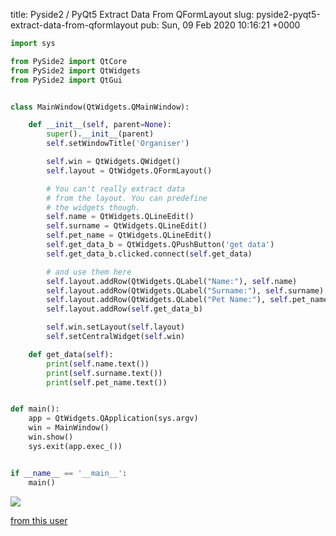 title: Pyside2 / PyQt5 Extract Data From QFormLayout
slug: pyside2-pyqt5-extract-data-from-qformlayout
pub: Sun, 09 Feb 2020 10:16:21 +0000



```python
import sys

from PySide2 import QtCore
from PySide2 import QtWidgets
from PySide2 import QtGui


class MainWindow(QtWidgets.QMainWindow):

    def __init__(self, parent=None):
        super().__init__(parent)
        self.setWindowTitle('Organiser')

        self.win = QtWidgets.QWidget()
        self.layout = QtWidgets.QFormLayout()

        # You can't really extract data 
        # from the layout. You can predefine
        # the widgets though.
        self.name = QtWidgets.QLineEdit()
        self.surname = QtWidgets.QLineEdit()
        self.pet_name = QtWidgets.QLineEdit()
        self.get_data_b = QtWidgets.QPushButton('get data')
        self.get_data_b.clicked.connect(self.get_data)

        # and use them here
        self.layout.addRow(QtWidgets.QLabel("Name:"), self.name)
        self.layout.addRow(QtWidgets.QLabel("Surname:"), self.surname)
        self.layout.addRow(QtWidgets.QLabel("Pet Name:"), self.pet_name)
        self.layout.addRow(self.get_data_b)

        self.win.setLayout(self.layout)
        self.setCentralWidget(self.win)

    def get_data(self):
        print(self.name.text())
        print(self.surname.text())
        print(self.pet_name.text())


def main():
    app = QtWidgets.QApplication(sys.argv)
    win = MainWindow()
    win.show()
    sys.exit(app.exec_())


if __name__ == '__main__':
    main()
```



![](https://www.pythonmembers.club/wp-content/uploads/2020/02/extract_form_layout.png)


[from this user](https://github.com/Abdur-rahmaanJ)



